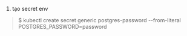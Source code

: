 1. tạo secret env
> $ kubectl create secret generic postgres-password --from-literal POSTGRES_PASSWORD=password